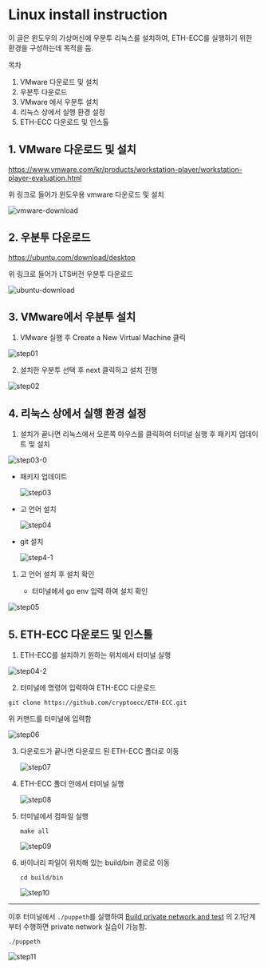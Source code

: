 # Linux install instruction

이 글은 윈도우의 가상머신에 우분투 리눅스를 설치하여, ETH-ECC를 실행하기 위한 환경을 구성하는데 목적을 둠.

목차

1. VMware 다운로드 및 설치
2. 우분투 다운로드
3. VMware 에서 우분투 설치
4. 리눅스 상에서 실행 환경 설정
5. ETH-ECC 다운로드 및 인스톨

## 1. VMware 다운로드 및 설치

https://www.vmware.com/kr/products/workstation-player/workstation-player-evaluation.html

위 링크로 들어가 윈도우용 vmware 다운로드 및 설치

![vmware-download](./img/vmware-download.PNG)

## 2. 우분투 다운로드

https://ubuntu.com/download/desktop

위 링크로 들어가 LTS버전 우분투 다운로드

![ubuntu-download](./img/ubuntu-download.PNG)

## 3. VMware에서 우분투 설치

1. VMware 실행 후 Create a New Virtual Machine 클릭

![step01](./img/step01.PNG)

2. 설치한 우분투 선택 후 next 클릭하고 설치 진행

![step02](./img/step02.PNG)



## 4. 리눅스 상에서 실행 환경 설정

1. 설치가 끝나면 리눅스에서 오른쪽 마우스를 클릭하여 터미널 실행 후 패키지 업데이트 및 설치	

  ![step03-0](./img/step03-0.PNG)

- 패키지 업데이트

  ![step03](./img/step03.PNG)

- 고 언어 설치

  ![step04](./img/step04.PNG)

- git 설치

  ![step4-1](./img/step4-1.PNG)

1. 고 언어 설치 후 설치 확인

   - 터미널에서 go env 입력 하여 설치 확인

![step05](./img/step05.PNG)

## 5. ETH-ECC 다운로드 및 인스톨

1. ETH-ECC를 설치하기 원하는 위치에서 터미널 실행

  ![step04-2](./img/step04-2.PNG)

2. 터미널에 명령어 입력하여 ETH-ECC 다운로드

```
git clone https://github.com/cryptoecc/ETH-ECC.git
```

위 커맨드를 터미널에 입력함

![step06](./img/step06.PNG)

3. 다운로드가 끝나면 다운로드 된 ETH-ECC 폴더로 이동

   ![step07](./img/step07.PNG)

4. ETH-ECC 폴더 안에서 터미널 실행

   ![step08](./img/step08.PNG)

5. 터미널에서 컴파일 실행

   ```
   make all
   ```

   ![step09](./img/step09.PNG)

6. 바이너리 파일이 위치해 있는 build/bin 경로로 이동

   ```
   cd build/bin
   ```

   ![step10](./img/step10.PNG)
   
   
   

---

이후 터미널에서 `./puppeth`를 실행하여  [Build private network and test](https://github.com/cryptoecc/ETH-ECC/blob/master/tutorial.md#21-configuration-of-eth-ecc-environment) 의 2.1단계부터 수행하면 private network 실습이 가능함.

```
./puppeth
```

![step11](./img/step11.PNG)

